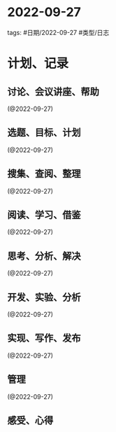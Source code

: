 

# 2022-09-27


tags: #日期/2022-09-27 #类型/日志 


# 计划、记录

## 讨论、会议讲座、帮助

(@2022-09-27)



## 选题、目标、计划

(@2022-09-27)



## 搜集、查阅、整理

(@2022-09-27)



## 阅读、学习、借鉴

(@2022-09-27)



## 思考、分析、解决

(@2022-09-27)



## 开发、实验、分析

(@2022-09-27)



## 实现、写作、发布

(@2022-09-27)





## 管理

(@2022-09-27)



## 感受、心得



